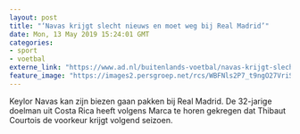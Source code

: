 ```yaml
---
layout: post
title: "‘Navas krijgt slecht nieuws en moet weg bij Real Madrid’"
date: Mon, 13 May 2019 15:24:01 GMT
categories: 
- sport 
- voetbal 
externe_link: "https://www.ad.nl/buitenlands-voetbal/navas-krijgt-slecht-nieuws-en-moet-weg-bij-real-madrid~a74bea66/"
feature_image: "https://images2.persgroep.net/rcs/WBFNls2P7_t9ngO27VriSGVfZ6c/diocontent/146296456/_fitwidth/400/?appId=21791a8992982cd8da851550a453bd7f&quality=0.7"
---
```


Keylor Navas kan zijn biezen gaan pakken bij Real Madrid. De 32-jarige doelman uit Costa Rica heeft volgens Marca te horen gekregen dat Thibaut Courtois de voorkeur krijgt volgend seizoen.
